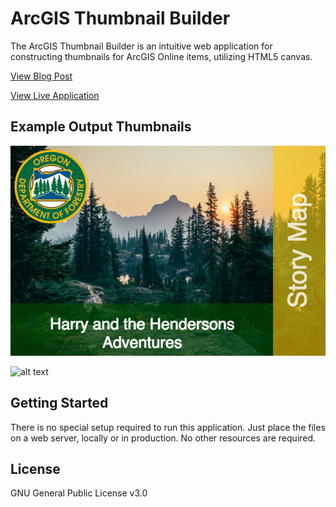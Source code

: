 # ArcGIS Thumbnail Builder

The ArcGIS Thumbnail Builder is an intuitive web application for constructing
thumbnails for ArcGIS Online items, utilizing HTML5 canvas.

[View Blog Post](http://tannergeo.com/2018/12/26/Creating-a-Thumbnail-Builder.html)

[View Live Application](https://dev.navigator.oregon.gov/agol/thumbnailbuilder/index.html?background=./img/gallery/boat.jpg&logo=./img/gallery/osmb.png&titleColor=111,166,166,0.7&title=Great%20White%20Shark%20Migratory%20Patterns&category=Feature%20Service&sidebarColor=166,17,3,0.7)

## Example Output Thumbnails

![alt text](./img/gallery/bigfoot_theme.png)

![alt text](./img/gallery/jaws.opng)



## Getting Started

There is no special setup required to run this application.  Just place the files on
a web server, locally or in production.  No other resources are required.  

## License

GNU General Public License v3.0
